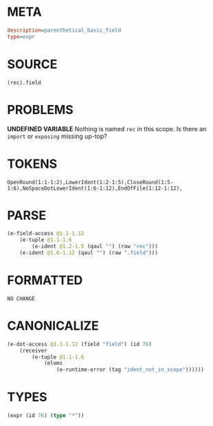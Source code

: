 # META
~~~ini
description=parenthetical_basic_field
type=expr
~~~
# SOURCE
~~~roc
(rec).field
~~~
# PROBLEMS
**UNDEFINED VARIABLE**
Nothing is named `rec` in this scope.
Is there an `import` or `exposing` missing up-top?

# TOKENS
~~~zig
OpenRound(1:1-1:2),LowerIdent(1:2-1:5),CloseRound(1:5-1:6),NoSpaceDotLowerIdent(1:6-1:12),EndOfFile(1:12-1:12),
~~~
# PARSE
~~~clojure
(e-field-access @1.1-1.12
	(e-tuple @1.1-1.6
		(e-ident @1.2-1.5 (qaul "") (raw "rec")))
	(e-ident @1.6-1.12 (qaul "") (raw ".field")))
~~~
# FORMATTED
~~~roc
NO CHANGE
~~~
# CANONICALIZE
~~~clojure
(e-dot-access @1.1-1.12 (field "field") (id 76)
	(receiver
		(e-tuple @1.1-1.6
			(elems
				(e-runtime-error (tag "ident_not_in_scope"))))))
~~~
# TYPES
~~~clojure
(expr (id 76) (type "*"))
~~~
